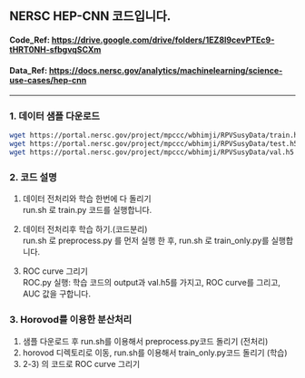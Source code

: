## NERSC HEP-CNN 코드입니다.  
#### Code_Ref: https://drive.google.com/drive/folders/1EZ8l9cevPTEc9-tHRT0NH-sfbgvqSCXm  
#### Data_Ref: https://docs.nersc.gov/analytics/machinelearning/science-use-cases/hep-cnn  
---
### 1. 데이터 샘플 다운로드  
```bash
wget https://portal.nersc.gov/project/mpccc/wbhimji/RPVSusyData/train.h5
wget https://portal.nersc.gov/project/mpccc/wbhimji/RPVSusyData/test.h5
wget https://portal.nersc.gov/project/mpccc/wbhimji/RPVSusyData/val.h5
```  

### 2. 코드 설명  
1) 데이터 전처리와 학습 한번에 다 돌리기  
run.sh 로 train.py 코드를 실행합니다.  

2) 데이터 전처리후 학습 하기.(코드분리)  
run.sh 로 preprocess.py 를 먼저 실행 한 후, run.sh 로 train_only.py를 실행합니다.  

3) ROC curve 그리기  
ROC.py 실행: 학습 코드의 output과 val.h5를 가지고, ROC curve를 그리고, AUC 값을 구합니다.

### 3. Horovod를 이용한 분산처리  
1) 샘플 다운로드 후 run.sh를 이용해서 preprocess.py코드 돌리기 (전처리)  
2) horovod 디렉토리로 이동, run.sh를 이용해서 train_only.py코드 돌리기 (학습)  
3) 2-3) 의 코드로 ROC curve 그리기

